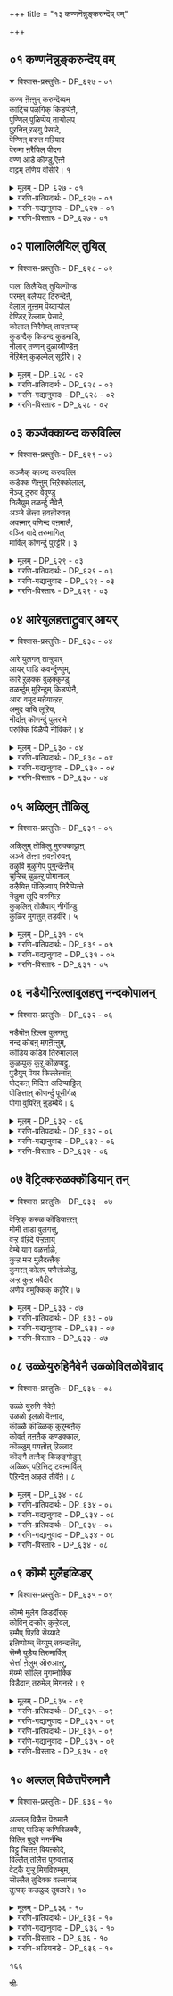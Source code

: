 +++
title = "१३ कण्णनॆन्नुङ्करुन्दॆय् वम्"

+++


## ०१ कण्णनॆन्नुङ्करुन्दॆय् वम्

<details open><summary>विश्वास-प्रस्तुतिः - DP_६२७ - ०१</summary>

कण्ण ऩॆऩ्ऩुम् करुन्दॆय्वम्  
काट्चि पऴगिक् किडप्पेऩै,  
पुण्णिल् पुळिप्पॆय् ताऱ्पोलप्  
पुऱनिऩ् ऱऴगु पेसादे,  
पॆण्णिऩ् वरुत्त मऱियाद  
पॆरुमा ऩरैयिल् पीदग  
वण्ण आडै कॊण्डु,ऎऩ्ऩै  
वाट्टम् तणिय वीसीरे। १
</details>

<details><summary>मूलम् - DP_६२७ - ०१</summary>

कण्ण ऩॆऩ्ऩुम् करुन्दॆय्वम्  
काट्चि पऴगिक् किडप्पेऩै,  
पुण्णिल् पुळिप्पॆय् ताऱ्पोलप्  
पुऱनिऩ् ऱऴगु पेसादे,  
पॆण्णिऩ् वरुत्त मऱियाद  
पॆरुमा ऩरैयिल् पीदग  
वण्ण आडै कॊण्डु,ऎऩ्ऩै  
वाट्टम् तणिय वीसीरे। १
</details>

<details><summary>गरणि-प्रतिपदार्थः - DP_६२७ - ०१</summary>

कण्णन्=कृष्ण, ऎन्नुम्=ऎम्ब, करु=करियबण्णद, दॆय्वम्=परदेवतॆय, काट्टि=सौन्दर्यद दृश्यदल्लि, पऴहि=अनुभव हॊन्दि, किडप्पेनै=इरुव नन्न विषयदल्लि, पुण्णिल्=हुण्णिन मेलॆ, पुळि=हुळियन्नु, पॆय्दाल् पॊल=सुरिद हागॆ, पुऱम्=हॊरगिनवरागि, निन्ऱु=निन्तु, अऴहु पेशादे=अणकद मातन्नाडदॆ, पॆण्णिन्=हॆण्णिन, वरुत्तम्=सङ्कटगळन्नु, अऱियाद=तिळियद, \(अरियलारद\), पॆरुमान्=भगवन्तन, अरैयिल्=सॊण्टदल्लिरुव, पीतह=हळदि, वण्ण=बण्णद, आडै=वस्त्रवन्नु, कॊण्डु=तॆगॆदुकॊण्डु, वाट्टम्=विरह तापवु, तणिय=आरुव हागॆ, ऎन्नै=नन्नन्नु, वीशीरे=बीसिरि.
</details>

<details><summary>गरणि-गद्यानुवादः - DP_६२७ - ०१</summary>

कृष्ण ऎम्ब करिय दैवद सुन्दर दृश्यदल्लि अनुभव पडॆयुत्ता बिद्दिरुव नन्न विषयदल्लि हुण्णिन मेलॆ हुळियन्नु हिण्डिदन्तॆ हॊरगिनवरागि निन्तु अणकद मातन्नाददॆ हॆण्णिन सङ्कटगळन्नु अरियलारद भगवन्तन सॊण्टद मेलिरुव पीताम्बरवन्नु तॆगॆदुकॊण्डु नन्न विरहतापवु आरुवन्तॆ नन्नन्नु बीसि\(उपचरिसिरि\).\(१\)
</details>

<details><summary>गरणि-विस्तारः - DP_६२७ - ०१</summary>

गोदादेवि तन्न गॆळतियरन्नू तन्न बळगद तायन्दिरन्नू कुरितु मातनाडुत्ताळॆ- कृष्ण ऎम्बवनु ऒब्ब करिय दैव. आदरॆ अवनु अत्याकर्षकनाद सुन्दर. अवन दिव्यसौन्दर्यद अनुभवदल्लि नानु पळगिहोगिद्देनॆ. अवनल्लि ननगॆ मितिमीरिद प्रेम. ननगॆ बेरेनू रुचिसदु. नीवॆल्ल हॆङ्गसरु. हॆङ्गसिन विरहद सङ्कटगळेनॆम्बुदु निमगॆ गॊत्तु. आदरॆ,

१५४

नीवु नन्नवरागि नन्न कष्टदल्लि ऒदगदॆ, हॊरगिनवरन्तॆ दूरदल्लि निन्तिद्दीरि. बहळ यातनॆयन्नु कॊडुत्तिरुव हुण्णिन मेलॆ हुळि हिण्डबहुदे? अदु हुण्णिन बाधॆयन्नु इन्नू हॆच्चिसुवुदिल्लवे? ईग नीवु माडुत्तिरुवुदू अदे. नन्नन्नु अणगिसि मातनाडुत्ता नन्न सङ्कटवन्नु हॆच्चु माडुत्तिद्दीरि. हागॆ माडबेडिरि. गण्डसिगादरॆ हॆण्णिन सङ्कटगळ अरिवागुवुदिल्ल. भगवन्तनू हागॆये निर्दयनागिद्दानॆ. आद्दरिन्द अवनु उट्टिरुव पीताम्बरदिन्द ननगॆ स्वल्प गाळि बीसिरि. नन्न विरहतापवु आरुवन्तॆ नन्नन्नु उपचरिसि.

विरहिगळु मानसिक रोगिगळु. हुच्चरन्तॆये अवर वर्तनॆ. भगवन्तनन्नु मितिमीरि पेमिसुव भक्तनिगॆ भगवन्तनिगॆ सम्बन्धिसिद याव वस्तुविनिन्दलादरू ऒन्दु बगॆय तणिवु, उपशान्ति. गोदादेवि तन्न विरह तापद शमनक्कॆ बेडुत्तिरुव मद्दु ऎन्थाद्दो गमनिसि.
</details>

## ०२ पालालिलैयिल् तुयिल्

<details open><summary>विश्वास-प्रस्तुतिः - DP_६२८ - ०२</summary>

पाला लिलैयिल् तुयिल्गॊण्ड  
परमऩ् वलैप्पट् टिरुन्देऩै,  
वेलाल् तुऩ्ऩम् पॆय्दाऱ्पोल्  
वेण्डिऱ् ऱॆल्लाम् पेसादे,  
कोलाल् निरैमेय्त् तायऩाय्क्  
कुडन्दैक् किडन्द कुडमाडि,  
नीलार् तण्णन् दुऴाय्गॊण्डॆऩ्  
नॆऱिमेऩ् कुऴल्मेल् सूट्टीरे। २
</details>

<details><summary>मूलम् - DP_६२८ - ०२</summary>

पाला लिलैयिल् तुयिल्गॊण्ड  
परमऩ् वलैप्पट् टिरुन्देऩै,  
वेलाल् तुऩ्ऩम् पॆय्दाऱ्पोल्  
वेण्डिऱ् ऱॆल्लाम् पेसादे,  
कोलाल् निरैमेय्त् तायऩाय्क्  
कुडन्दैक् किडन्द कुडमाडि,  
नीलार् तण्णन् दुऴाय्गॊण्डॆऩ्  
नॆऱिमेऩ् कुऴल्मेल् सूट्टीरे। २
</details>

<details><summary>गरणि-प्रतिपदार्थः - DP_६२८ - ०२</summary>

पाल्=हालिन, आलिलैयिल्=आलद ऎलॆयल्लि, तुयिल् कॊण्ड=निद्रिसुव, परमन्=परमन, वलैप्पट्टु=बलॆयल्लि सिक्किबिद्दु, इरुन्देनै=इरुव नन्नन्नु, वेलाल्=वेलायुधदिन्द\(ईटियिन्द चुच्चि\), तुन्नम्=रन्ध्रवन्नु, पॆय्दाल् पोल्=माडिद हागॆ, वेण्डिट्रु=बेकाद्दन्नु \(मनस्सिगॆ बन्दद्दन्नु\), ऎल्लाम्=ऎल्लवन्नू, पेशादे=मातनाडदॆ, कोलाल्=कोलिनिन्द, निरै=दनकरुगळन्नु, मेय् त्त=मेयिसिद, आयन् आय्=गोवळनाद, कुडन्दै=कुम्भकोण क्षेत्रदल्लि, किडन्द=नॆलसिरुववनाद, कुडम् आडि=कॊडद कुणितवन्नु आडुव भगवन्तन, नील्=स्वच्छवाद, आर्=सॊम्पागि बॆळॆद, तण्=तम्पन्नुण्टु माडुव, अम्=मनोहरवाद, तुऴाय्=तुलसियन्नु, कॊण्डु=तॆगॆदुकॊण्डु, नॆऱि=गुङ्गुरु गुङ्गुरागियू, मॆल्=मृदुवागियू इरुव, ऎन्=नन्न, कुऴल् मेल्=तलॆगूदलिन मेलॆ, शूट्टीरे=मुडिसिरि.
</details>

<details><summary>गरणि-गद्यानुवादः - DP_६२८ - ०२</summary>

हालिन आलदॆलॆयल्लि निद्रिसुव परमन बलॆयल्लि सिक्किबिद्दु इरुव नन्नन्नुकुरितु ईटियिन्द चुच्चि रन्ध्रवन्नु माडुव हागॆ, मनस्सिगॆ बन्दद्दन्नॆल्ला मातनाडदॆ, कोलन्नु हिडिदु दनकरुगळन्नु मेयिसिद, गोवळनाद, कुम्भकोण क्षेत्रदल्लि
</details>

<details><summary>गरणि-विस्तारः - DP_६२८ - ०२</summary>

१५५

नॆलसिरुव कॊडद कुणितवन्नाडुव भगवन्तन स्वच्छवाद सॊम्पागि बॆळॆद तम्पन्नुण्टु माडुव, मनोहरवाद तुलसियन्नु तॆगॆदुकॊण्डु, गुङ्गुरु गुङ्गुरागियू मृदुवागियू इरुव नन्न तलॆकूदलिन मेलॆ मुडिसिरि.

गोदादेवि तन्न बळगद हॆङ्गळल्लि हेळुत्ताळॆ- हाल्गडलल्लि आलदॆलॆय मेलॆ मलगि निद्रिसुव परम पुरुषन कटाक्षक्कॆ नानु ऒळगादॆ. आ बलॆयल्लि नानु सिक्किबिद्दॆ. अदरिन्द बिडिसिकॊळ्ळुवुदु आगद मातागिदॆ. अवन परम प्रेमक्कागि तॊळलुत्तिरुवुदे नन्न ईगिन परिस्थिति. इन्थ नन्नन्नु कुरितु नीवु मनबन्दन्तॆ मातनाडुत्तिद्दीरि. इदु निमगॆ न्यायवे? सूजियन्थ मॊनचाद वस्तुविनिन्द सण्णरन्ध्रवन्नु माडुवुदक्कॆ बदलागि, वेलायुधदन्थ हरितवाद दॊड्ड आयुधदिन्द क्रूरवागि आळवागि बगॆदु रन्ध्र माडुवुदे? अदु करुणॆयिन्द कूडिद्दे? विवेकवे? निम्म मनबन्द रीतिय मातुगळु हागिवॆ. अवु नन्नन्नु तडॆयलारदष्टु सङ्कट कॊडुत्तिवॆ. भगवन्तन विषयवागि ननगॆ विरह वेदनॆ. अदरल्लि तॊळलाडुत्तिद्देनॆ. नन्न सङ्कटवन्नु निवारिसुव उपायगळन्नु नन्नवरागि नीवु हुडुकबेडवे? हागॆ माडदॆ, चुच्चु मातुगळिन्द इन्नू हॆच्चागि नन्नन्नु गोळाडिसबहुदे? गोवळर नडुवॆ गोवळनागि, कैयल्लि कोलु हिडिदु दनकरुगळन्नु हिन्दॆये काडिनल्लि आनन्ददिन्द अलॆदाडुव कॊडद कुणितदल्लि चतुरनाद, भगवन्तनु धरिसिरुव सॊम्पाद अच्च तुलसी हारवन्नु तन्दु, नन्न गुङ्गुराद निडिदागि इळिय बिद्दिरुव मृदुवाद तलॆगूदलिगॆ मुडिसिदिरादरॆ, अदर इम्पूतम्पू नन्न विरह तापवन्नु शमनगॊळिसुवुदु.

श्रीविल्लिपुत्तूरिनल्लि गोदादेवियू अवळ साकुतन्दॆयू सेवॆ सल्लिसुवुदु स्वामि “वटपत्रशायि”गॆ. ई पाशुरदल्लि अवळिगॆ आ स्वामिय नॆनपु बन्दीतो अथवा महाप्रळय नन्तर हाल्गडलल्लि आलदॆलॆय मेलॆ, पुट्ट शिशुविन रूपतळॆदु, निर्लिप्तनागि मलगि योगनिद्रॆयल्लि तॊडगिरुव आ वटपत्रशायिय नॆनपायितो, काणॆ. अवन रूपक्कू दिव्याद्भुत गुणगळिगू मारुहोदवळु गोदादेवि\! अवन दिव्यस्वरूपवन्नु ऎष्टु नोडिदरू कण्मनगळिन्द ऎष्टु आस्वादिसिदरू \(सविदरू\) तृप्तियागदु\! भगवन्तनिगॆ ’आऱावमुदन्’ –ऎन्दरॆ; तणियदन्थ अमृतस्वरूपनु” ऎन्दु हॆसरु. दक्षिण भारतद दिव्यक्षेत्रवाद कुम्भकोणदल्लि नॆलसिरुव भगवन्तनन्नु “आराव मुदन्”ऎन्नुत्तारॆ. गोदादेविगॆ कुम्भकोणद स्वामि नॆनपिगॆ बन्दद्दू ई कारणदिन्दले. अवळिगॆ भगवन्तनन्नु ऎडॆबिडदॆ नोडुत्ता आनन्दिसुत्ता-अदरल्लिये परवशवागिरबेकॆम्बुदे महदाशॆ.

१५६
</details>

## ०३ कञ्जैक्काय्न्द करुविल्लि

<details open><summary>विश्वास-प्रस्तुतिः - DP_६२९ - ०३</summary>

कञ्जैक् काय्न्द करुवल्लि  
कडैक्क णॆऩ्ऩुम् सिऱैक्कोलाल्,  
नॆञ्जू टुरुव वेवुण्डु  
निलैयुम् तळर्न्दु नैवेऩै,  
अञ्जे लॆऩ्ऩा ऩवऩॊरुवऩ्  
अवऩ्मार् वणिन्द वऩमालै,  
वञ्जि यादे तरुमागिल्  
मार्विल् कॊणर्न्दु पुरट्टीरे। ३
</details>

<details><summary>मूलम् - DP_६२९ - ०३</summary>

कञ्जैक् काय्न्द करुवल्लि  
कडैक्क णॆऩ्ऩुम् सिऱैक्कोलाल्,  
नॆञ्जू टुरुव वेवुण्डु  
निलैयुम् तळर्न्दु नैवेऩै,  
अञ्जे लॆऩ्ऩा ऩवऩॊरुवऩ्  
अवऩ्मार् वणिन्द वऩमालै,  
वञ्जि यादे तरुमागिल्  
मार्विल् कॊणर्न्दु पुरट्टीरे। ३
</details>

<details><summary>गरणि-प्रतिपदार्थः - DP_६२९ - ०३</summary>

कञ्जै=कंसनन्नु, काय्न्द=नाशपडिसिद, करु=हुट्टिनिन्दले, विल्लि=बिल्लाळागि, कडैक्कण्=कडॆगण्णु, ऎन्नुम्=ऎम्ब, शिऱै=सॆरॆ माडुव, कोलाल्=बाणदिन्द, नञ्जु=विषवन्नु, ऊडुरुव=नाटिसलु, वेवुण्डु=बेगॆयन्नुण्डु, निलैयुम्=स्थिमितवन्नु, तळर्न्दु=कळॆदुकॊण्डु, नैवेनै=सङ्कटपडुववळन्नु, अञ्जेल्=अञ्जदिरु, ऎन्नानवन्=ऎन्नदवनु, ऒरुवन्=ऒब्बनु, अवन्=अवन, मार् वु=ऎदॆयन्नु\(वक्षस्थलवन्नु\) अणिन्द=अलङ्करिसिरुव, वनमालै=वनमालॆयन्नु, वञ्जियादे=\(ननगॆ\) वञ्चनॆ माडदॆ, तरुम्=कॊडुवुदु, आहिल्=आदरॆ, कॊणर्न्दु=तन्दु, मार्विल्=\(नन्न\)ऎदॆयल्लि, पुरट्टीरे=हॊरळाडिसिरि.
</details>

<details><summary>गरणि-गद्यानुवादः - DP_६२९ - ०३</summary>

हुट्टिनिन्दले बिल्लाळागि कंसनन्नु नाशपडिसिदवनु कडॆगण्णु ऎम्ब सॆरॆ तरुव बाणदिन्द विषवन्नु नाटिसलु, बेगॆयन्नुण्डु, स्थिमितवन्नु कळॆदुकॊण्डु सङ्कटपडुत्तिरुव नन्नन्नु “अञ्जदिरु”ऎन्नदवनु ऒब्बनु. अवन वक्षस्थळवन्नु अलङ्करिसिरुव वनमालॆयन्नु वञ्चनॆ माडदॆ \(अवनु\)कॊडुवुदादरॆ, \(अदन्नु\) तन्दु\(नन्न\) ऎदॆयल्लि हॊरळिसिरि.\(३\)
</details>

<details><summary>गरणि-विस्तारः - DP_६२९ - ०३</summary>

गोदादेवि तन्न गॆळतियरु मत्तु बळगदवरल्लि तन्न मातन्नु मुन्दुवरिसुत्ताळॆ- बिल्लन्नु हॆदॆयेरिसुव नॆपदिन्द मधुरॆय धनुश्शालॆयल्लि पूजॆगॆन्दु इट्टिद्द धनुस्सन्नु कृष्णनु मुरिदु हाकिद. अल्लिन्दाचॆगॆ अवनन्नु कॊल्लुवुदक्कॆन्दु कंसनु तॊडगिसिद ऎल्ल शत्रुजालवन्नू निर्मूलगॊळिसि, कडॆगॆ कंसनन्ने नाशपडिसिद समर्थ आ भगवन्त. अवनु तन्न हुट्टिनिन्दले बिल्लुगार. अवन मनमोहकवाद कण्णु\(हुब्बु\) ऎम्ब बिल्लिन मूलक कुडिनोटवॆम्ब तीक्ष्णवाद बाणवन्नु नन्न मेलॆ प्रयोगिसिबिट्टनल्ला\! अदु नन्नदॆयल्लि नाटितु. अल्लि अदर नञ्जन्नु तुम्बितु. आ नञ्जिन बेगॆयन्नुण्डॆ. नन्न स्थिमितवन्ने कळॆदुकॊण्डॆ. बुद्धिगॆट्टवळादॆ. आ दिव्यसुन्दरनु अवन कुडिगण्णिनिन्द नन्नन्नु हीगॆ मुग्धगॊळिसिद. अवन प्रेमद सॆरॆयाळादॆ. अन्दिनिन्द अवन बगॆगॆ विरहवन्नु अनुभविसुत्तले इद्देनॆ. अवने ननगॆ ई बेगॆयन्नु हच्चिट्टु, कडु सङ्कटदिन्द बाधॆपडुत्तिरुवाग, “अञ्जबेड” ऎम्ब ऒन्दु समाधानद मातन्नाडिदने? ऎन्थ कठिणपुरुष अवनु\! आदरू चिन्तॆयिल्ल. अवन ऎदॆयन्नु अलङ्करिसिरुव वनमालॆयन्नु अवनु ननगॆ इदुवरॆगॆ माडिद हागॆ वञ्चनॆ माडदॆ, ननगॆ कॊडुवुदादरॆ अदन्नु तन्दु नन्न कॊरळल्लि हाकिरि. नन्नॆदॆय मेलॆ अदु हॊरळाडुवन्तॆ माडिरि.

१५७
</details>

## ०४ आरेयुलहत्ताट्रुवार् आयर्

<details open><summary>विश्वास-प्रस्तुतिः - DP_६३० - ०४</summary>

आरे युलगत् ताऱ्ऱुवार्  
आयर् पाडि कवर्न्दुण्णुम्,  
कारे ऱुऴक्क वुऴक्कुण्डु  
तळर्न्दुम् मुऱिन्दुम् किडप्पेऩै,  
आरा वमुद मऩैयाऩ्ऱऩ्  
अमुद वायि लूऱिय,  
नीर्दाऩ् कॊणर्न्दु पुलरामे  
परुक्कि यिळैप्पै नीक्किरे। ४
</details>

<details><summary>मूलम् - DP_६३० - ०४</summary>

आरे युलगत् ताऱ्ऱुवार्  
आयर् पाडि कवर्न्दुण्णुम्,  
कारे ऱुऴक्क वुऴक्कुण्डु  
तळर्न्दुम् मुऱिन्दुम् किडप्पेऩै,  
आरा वमुद मऩैयाऩ्ऱऩ्  
अमुद वायि लूऱिय,  
नीर्दाऩ् कॊणर्न्दु पुलरामे  
परुक्कि यिळैप्पै नीक्किरे। ४
</details>

<details><summary>गरणि-प्रतिपदार्थः - DP_६३० - ०४</summary>

आरे=यारिद्दारॆ, उलहत्तु=ई लोकदल्लि, आट्रुवार्=समाधानपडिसुववरु? आयर् पाडि=इडिय नन्दगोकुलवे, कवर्न्दु=आशॆपट्टु, उण्णुम्=अनुभविसुव, कार्=करिय, एऱु=वृषभदन्थवनु, उऴक्क=विनोदवाड;उ, उऴक्कु=आ विनोदद हिंसॆयन्नु, उण्डु=अनुभविसुत्ता, तळर्न्दुम्=शक्तिगुन्दियू, मुऱिन्दुम्=स्वभाववन्नु कळॆदुकॊण्डू, किडप्पेनै=बिद्दिरुव ननगॆ, आरा=तृप्ति तीरदन्थ, अमुदम्=अमृतक्कॆ, अनैयान् तन्=समनादवन, अमुदम्=अमृतवन्नु सुरिसुव बायल्लि, ऊऱिय=ऊरुत्तिरुव, नीर् तान्=नीरन्ने\(मधुर रसवन्ने\), पुलरामे=ऒणगदॆ हसियागिरुव हागॆये, कॊणर्न्दु=तन्दु, परुक्कि=कुडिसि, इळैप्पै=दणिवन्नु, नीक्कीरे=नीगिसिरि.
</details>

<details><summary>गरणि-गद्यानुवादः - DP_६३० - ०४</summary>

यारिद्दारॆ ई लोकदल्लि समाधानपडिसुववरु? इडिय गोकुलवे आशॆपट्टु अनुभविसुवन्थ करिय वृषभनु \(ऒब्बनु\)विनोदवाडलु अदर हिंसॆयन्नु अनुभविसुत्ता शक्तियन्नू स्वभाववन्नू कळॆदुकॊण्डु बिद्दिरुव ननगॆ तृप्तितीरदन्थ अमृतक्कॆ समनादवन अमृतवन्नु सुरिसुव बायल्लि ऊरुव मधुर रसवन्ने\(अदु\)ऒणगदॆ हसियागिरुवागले तन्दुकुडिसि, नन्न दणिवन्नु नीगिसिरि.\(४\)
</details>

<details><summary>गरणि-विस्तारः - DP_६३० - ०४</summary>

गोदादेवि तन्न गॆळतियरिगू बळगद तायन्दिरिगू हेळुत्ताळॆ- सर्वज्ञनू सर्वशक्तनू सर्वव्यापकनू आद भगवन्तने तण्टॆ माडि सङ्कटपडिसिदरॆ, ई लोकदल्लि समाधान तरुववरु यारु? करिय बण्णद सलग\(वृषभ\)दन्थवनॊब्बनु नन्नल्लि प्रेमद चेष्टॆगळन्नु तोरिसिदनु. अवनल्लि अदरिन्द पूर्तियागि मोहगॊण्डनु. आ प्रेमवे ननगॆ हिंसॆ कॊडुत्तिदॆ. अदन्न् तडॆयलारॆ. नन्न मनस्सिन मत्तु मैयशक्तिगळु कुन्दिवॆ. स्त्रीसहजवाद नन्न स्वभाववन्नु कळॆदुकॊण्डॆ. कज्जॆयन्नु तॊरॆदु कण्डकण्डवरिगॆल्ला कण्डकण्ड कडॆयल्लॆल्ला नन्न विरहद सङ्कटगळन्नु हेळिकॊण्डॆ. नन्न सहायक्कॆ बरबेकॆन्दु बेडिकॊण्डॆ. नन्न सङ्कटगळु तीरले इल्ल. हीगॆये अवुगळन्नॆल्ला अनुभविसुत्ता बिद्दिद्देनॆ.

१५८

नन्न विरहवेदनॆयन्नु निवारिसुव मद्दु ननगॆ बेकु. भगवन्तन अधरामृतवे आ मद्दु. ननगॆ नीवु कृपॆमाडि अदन्नु ऒदगिसिकॊडि. अदन्नु ऎष्टॆष्टु पान माडिदरू तृप्तियागुवुदिल्ल. आ मधुरवाद अमृतवन्नु नीवु कुडिदष्टु बेगनॆ ननगॆ तन्दुकॊट्टिरादरॆ, अदु नन्न ई दणिवन्नु नीगिसुवुदु. ननगॆ उपकार माडिदन्तागुवुदु.
</details>

## ०५ अऴिलुम् तॊऴिलु

<details open><summary>विश्वास-प्रस्तुतिः - DP_६३१ - ०५</summary>

अऴिलुम् तॊऴिलु मुरुक्काट्टाऩ्  
अञ्जे लॆऩ्ऩा ऩवऩॊरुवऩ्,  
तऴुवि मुऴुगिप् पुगुन्दॆऩ्ऩैच्  
चुऱ्ऱिच् चुऴऩ्ऱु पोगाऩाल्,  
तऴैयिऩ् पॊऴिल्वाय् निरैप्पिऩ्ऩे  
नॆडुमा लूदि वरुगिऩ्ऱ  
कुऴलिऩ् तॊळैवाय् नीर्गॊण्डु  
कुळिर मुगत्तुत् तडवीरे। ५
</details>

<details><summary>मूलम् - DP_६३१ - ०५</summary>

अऴिलुम् तॊऴिलु मुरुक्काट्टाऩ्  
अञ्जे लॆऩ्ऩा ऩवऩॊरुवऩ्,  
तऴुवि मुऴुगिप् पुगुन्दॆऩ्ऩैच्  
चुऱ्ऱिच् चुऴऩ्ऱु पोगाऩाल्,  
तऴैयिऩ् पॊऴिल्वाय् निरैप्पिऩ्ऩे  
नॆडुमा लूदि वरुगिऩ्ऱ  
कुऴलिऩ् तॊळैवाय् नीर्गॊण्डु  
कुळिर मुगत्तुत् तडवीरे। ५
</details>

<details><summary>गरणि-प्रतिपदार्थः - DP_६३१ - ०५</summary>

अऴिलुम्=अत्तरागलि, तॊऴिलुम्=सेवॆ माडि दुडिदरागलि, उरु=तन्न निजस्वरूपवन्नु, काट्टान्=तोरिसुवुदिल्ल, अञ्जेल्=अञ्जदिरु, ऎन्नानवन्=ऎन्नदवनु, ऒरुवन्=ऒब्ब विचित्र पुरुषनु, तऴुवि=मैदडवि, मुऴुशि=आलिङ्गिसि, पुहुन्दु=ऒळहॊक्कू, ऎन्नै=नन्न, शुट्रि=सुत्तमुत्तलू, शुऴन्ऱु=सुळिदाडि, पोहान्=बिट्टु होगुवुदिल्लवल्ला; आल्\!=अय्यो\! तऴैयिन्=हसिरॆलॆगळिन्द तुम्बिद, पॊऴिल् वाय्=तोफिनल्लि, निरैपिन्ने=दनकरुगळ हिन्दिगडॆयल्लि, नॆडुमाल्=महामोहकनाद सर्वेश्वरनु, ऊदि=ऊदुत्ता, वरुहिन्ऱ=बरुत्तिरुव, कुऴलिन्=कॊळलिन, तुळैवाय्=रन्ध्रगळल्लि उण्टाद, नीर् कॊण्डु= नीरन्नु तन्दु, मुहत्तु=मुखदल्लि, कुळिर=तम्पागुवन्तॆ, तडवीरे=अदन्नु सवरि.
</details>

<details><summary>गरणि-गद्यानुवादः - DP_६३१ - ०५</summary>

अत्तरागलि सेवॆ माडि दुडिदरागलि तन्न निजस्वरूपवन्नु अवनु तोरिसुवुदिल्ल. “अञ्जदिरु” ऎन्नदवनु ऒब्ब विचित्रपुरुषनु नन्न मैतडवि आलिङ्गिसि, ऒळहॊक्कू नन्न सुत्तमुत्तलू सुळिदाडि बिट्टुहोगुवुदिल्लवल्ला, अय्यो\! हसिरॆलॆगळिन्द तुम्बिद तोपिनल्लि, दनकरुगळ हिन्दुगडॆयल्लि, महामोहकनाद सर्वेश्वरनु ऊदुत्ता बरुत्तिरुव कॊळलिन
</details>

<details><summary>गरणि-विस्तारः - DP_६३१ - ०५</summary>

१५९

रन्ध्रगळल्लि उण्टाद नीरन्नु तन्दु नन्न मुखदल्लि तम्पागुवन्तॆ अदन्नु सवरि.\(तडविरि\).

गोदादेवि तन्न गॆळतियरिगू बळगद तायन्दिरिगू हेळुत्ताळॆ- भगवन्तन कृपॆगागि नानु अत्तु अत्तु बेसत्तॆ. अवन कार्यगळल्लिये तॊडगिदॆ. मनसार दुडिदॆ. अत्तुदरिन्दलागलि, सेवॆ माडिद्दरिन्दलागलि फलविल्लवागिदॆ. भगवन्तनु तन्न निजस्वरूपवन्नु ननगॆ तोरलिल्ल. कण्णमुन्दॆ बन्दु काणिसिकॊळ्ळदिद्दरॆ होगलि, किविगॆ इम्पाद ऒन्दु समाधानद मातन्नादरू हेळुवनेनो ऎन्दु बगॆदॆ. “अञ्जदिरु-नानु निन्न कैबिडॆ” ऎन्दादरू हेळिदने? ऒन्दु मातन्नू आडदॆ इरुववनु अवनु. आदरॆ, अवन विचित्रवेनॆन्दु केळि. अवनु नन्न बळिये नन्न कण्णिगॆ बीळदन्तॆ इद्दानॆ. नन्न मैतडवुत्तानॆ. नन्नन्नु आलिङ्गिसिकॊळ्ळुत्तानॆ. नन्न अन्तरङ्गवन्नु प्रवेशिसिद्दानॆ. नन्नन्नु ऎडॆबिडदॆ, नन्न हिन्दॆ मुन्दॆ सुळिदाडुत्ता, नन्नॊडनॆये इद्दानॆ\! अय्यो\! ननगॆ अगोचरनागि हीगॆ इरुवुदर बदलागि नन्न कण्णमुन्दॆये तन्न निजस्वरूपदल्लिये सुळिदाडुत्तिरबारदे? हसुरॆलॆगळिन्द तुम्बिद लताकुञ्जगळल्लि, दनकरुगळ हिन्दॆ, अवनु कॊळलन्नूदुत्ता, जगत्तन्ने सम्मोहगॊळिसुवनल्ला\! आ कॊळलिन रन्ध्रगळल्लि उण्टाद अवन अधरामृतवन्नु तन्दु, विरहद बेगॆयिन्द बेयुत्तिरुव नन्न मुखक्कॆ तडवि, तापशमन माडि, ननगॆ उपकार माडि.
</details>

## ०६ नडैयॊन्ऱिल्लावुलहत्तु नन्दकोपालन्

<details open><summary>विश्वास-प्रस्तुतिः - DP_६३२ - ०६</summary>

नडैयॊऩ् ऱिल्ला वुलगत्तु  
नन्द कोबऩ् मगऩॆऩ्ऩुम्,  
कॊडिय कडिय तिरुमालाल्  
कुळप्पुक् कूऱु कॊळप्पट्टु,  
पुडैयुम् पॆयर किल्लेऩ्नाऩ्  
पोट्कऩ् मिदित्त अडिप्पाट्टिल्  
पॊडित्ताऩ् कॊणर्न्दु पूसीर्गळ्  
पोगा वुयिरॆऩ् ऩुडम्बैये। ६
</details>

<details><summary>मूलम् - DP_६३२ - ०६</summary>

नडैयॊऩ् ऱिल्ला वुलगत्तु  
नन्द कोबऩ् मगऩॆऩ्ऩुम्,  
कॊडिय कडिय तिरुमालाल्  
कुळप्पुक् कूऱु कॊळप्पट्टु,  
पुडैयुम् पॆयर किल्लेऩ्नाऩ्  
पोट्कऩ् मिदित्त अडिप्पाट्टिल्  
पॊडित्ताऩ् कॊणर्न्दु पूसीर्गळ्  
पोगा वुयिरॆऩ् ऩुडम्बैये। ६
</details>

<details><summary>गरणि-प्रतिपदार्थः - DP_६३२ - ०६</summary>

नडै=नडतॆ, ऒन्ऱुम्=स्वल्पवू, इल्ला=इल्लद, उलहत्तु=ई लोकदल्लि, नन्दकोपालन्=नन्दगोपन, महन्=मग, ऎन्नुम्=ऎम्ब, कॊडिय=क्रूरियाद\(कठिणनाद\), कडिय=स्वार्थियाद, तिरुमालाल्=श्रीपतिय, कुळम्बु=अडिय तळद, कूऱुक्कु=भागक्कॆ, उळपट्टु=ऒळपट्टु\(सिक्किकॊण्डु\), पुडैयुम्=अत्तित्त मिसुकलू, पॆयरहिल्लेन्=आगदवळागिद्देनॆ, नान्=नानु, पोट्कन्=तण्टॆकोरनु, मिदित्त=तुळिदाडिद, अडिप्पाट्टिल्=स्थळदल्लॆल्ला, पॊडित्तान्=\(पाद\)धूळन्नु, कॊणर्न्दु=तन्दु, पूशीर् हळ्=नन्न मैगॆल्ला लेपिसिरि, पोहा=होगलारद, उयिर्=जीवविरुव, ऎन्=नन्न, उडम्बेये=ई शरीरवे.
</details>

<details><summary>गरणि-गद्यानुवादः - DP_६३२ - ०६</summary>

नडतॆ स्वल्पवू इल्लद ई लोकदल्लि नन्दगोपन मग ऎन्नुव क्रूरियाद
</details>

<details><summary>गरणि-विस्तारः - DP_६३२ - ०६</summary>

१६०

स्वार्थियाद श्रीपतिय पादतलदल्लि सिक्किकॊण्डु अत्तित्त मिसुकलू आगदन्तॆ इद्देनॆ नानु. तण्टॆकोरनु तुळिदाडिद स्थळदल्लॆल्ला धूळन्नु तन्दु नन्न मैगॆल्ला लेपिसिरि. होगलारद जीवविरुव ई नन्न देहवे\!\(६\)

गोदादेवि तन्न गॆळतियरिगू बळगद तायन्दिरिगू हेळुत्ताळॆ- नडतॆयन्नु कळॆदुकॊण्ड ई लोकदल्लि नन्दगोपन मगनागि श्रीपतियु अवतरिसिद्दानॆ. अवन अवतार लोकद नडतॆयन्नु सरिपडिसुवुदक्कागिये. नन्दगोपन मगनागि हुट्टिद स्वामि तन्न नडतॆयन्नु आदर्शवन्नागि माडि तोरिसबेडवे? स्वार्थतॆ मत्तु काठिण्यगळे मूर्तिवॆत्त अवन पादतलदल्लि नानु सिक्किकॊण्डु सङ्कटपडुत्तिद्देनॆ. नन्न शक्तिगुन्दिदॆ. अत्तित्त मिसुकलू ननगॆ आगुत्तिल्ल. इन्तन् अशक्त देहदिन्द जीव बिट्टु होगदॆ बहळ बाधॆपडुत्तिदॆ. सहिसलारद ई नन्न बाधॆयन्नु शमनगॊळिसलु अवनु सुळिदाडिद स्थळगळिन्द धूळन्नु तन्दु नन्न मैगॆल्ला लेपिसिरि. अवन पादधूळिये इल्लिय सङ्कटगळिन्द पारागुवुदक्कॆ तक्क मद्दु\!
</details>

## ०७ वॆट्रिक्करुळक्कॊडियान् तन्

<details open><summary>विश्वास-प्रस्तुतिः - DP_६३३ - ०७</summary>

वॆऱ्ऱिक् करुळ कॊडियाऩ्ऱऩ्  
मीमी ताडा वुलगत्तु,  
वॆऱ्ऱ वॆऱिदे पॆऱ्ऱताय्  
वेम्बे याग वळर्त्ताळे,  
कुऱ्ऱ मऱ्ऱ मुलैदऩ्ऩैक्  
कुमरऩ् कोलप् पणैत्तोळोडु,  
अऱ्ऱ कुऱ्ऱ मवैदीर  
अणैय वमुक्किक् कट्टीरे। ७
</details>

<details><summary>मूलम् - DP_६३३ - ०७</summary>

वॆऱ्ऱिक् करुळ कॊडियाऩ्ऱऩ्  
मीमी ताडा वुलगत्तु,  
वॆऱ्ऱ वॆऱिदे पॆऱ्ऱताय्  
वेम्बे याग वळर्त्ताळे,  
कुऱ्ऱ मऱ्ऱ मुलैदऩ्ऩैक्  
कुमरऩ् कोलप् पणैत्तोळोडु,  
अऱ्ऱ कुऱ्ऱ मवैदीर  
अणैय वमुक्किक् कट्टीरे। ७
</details>

<details><summary>गरणि-प्रतिपदार्थः - DP_६३३ - ०७</summary>

वॆट्रि=विजयसूचकवाद, करुळक्कॊडियान्=गरुडध्वजवुळ्ळ भगवन्तन, तन् मीमीदु=आज्ञॆयन्नु मीरि, आडा=नडॆयद, उलहत्तु=ई लोकदल्लि, वॆट्रवॆऱिदे=याव कॆलसक्कू बारदन्तॆ निष्प्रयोजकवागि, पॆट्रताय्=हॆत्ततायियु, वेम्बु आह=कहियागि\(कॆट्टवनन्नागि\) तन्न मगनन्नु, वळर् त्ताळे=बॆळॆसिदळल्ला\! कुट्रम्=पापवन्नु, अट्र=इल्लद\(अरियद\), मुलैतन्नै=\(नन्न\)स्तनगळन्नु, कुमरन्=नित्ययौवनद, कोलम्=दिव्यसुन्दरवाद, पणै=दीर्घवाद, तोळोडु=बाहुगळॊडनॆ, अट्रम्=अपमानवू, कुट्रम्=पापवू, अवै=अवुगळिन्द, तीर=तीरुवन्तॆ, अणैयाह=भद्रवागि\(चॆन्नागि\), अमुक्कि=बिडिसिकॊळ्ळलारदन्तॆ अमुकि, कट्टीरे=कट्टिबिडिरि.\(बन्धिसिरि\).
</details>

<details><summary>गरणि-गद्यानुवादः - DP_६३३ - ०७</summary>

विजयसूचकवाद गरुडध्वजवुळ्ळ भगवन्तन आणतियन्नुल्लङ्घिसि नडॆयद ई लोकदल्लि हॆत्ततायि निष्प्रयोजकवागि तन्न मगनन्नु कहि\(कॆट्टवनागि\)यागिये बॆळसिदळल्ला\! पापवन्ने अरियद नन्न स्तनगळन्नु नित्ययौवनद, दिव्यसुन्दरवाद, दीर्घवाद बाहुगळॊडनॆ अपमानवू पापवू अवुगळिन्द तीरुवन्तॆ \(अवुगळॆरडन्नू ऒट्टिगॆ\) भद्रवागि बिडिसिकॊळ्ळलागदन्तॆ अमुकि\(ऒत्ति\)कट्टिहाकि बिडिरि.\(७\)
</details>

<details><summary>गरणि-विस्तारः - DP_६३३ - ०७</summary>

१६१

हिन्दिन पाशुरदल्लि गोदादेवि श्रीकृष्णन तन्दॆयन्नु कुरितु हेळिदळु- सद्गुणशिरोमणियाद नन्दगोपनिगॆ कृष्णनन्थ स्वार्थि, निष्करुणियाद मगनु हुट्टबहुदे;ऎन्दळु. ई पाशुरदल्लि कृष्णन तायि यशोदॆयन्नु दूरुत्ताळॆ. मगुविन गुण तन्दॆतायिगळिन्द बरुवुदॆन्दू, अदर नडतॆयन्नु तन्दॆगिन्त हॆच्चागि तायि रूपुगॊळिसुवळॆन्दू हेळुवुदु वाडिकॆ. इदर दृष्टियिन्द, नन्दगोपनू यशोदॆयू तम्म मुद्दिन मगनाद कृष्णनन्नु बहळ ऎच्चरिकॆयिन्द नोडिकॊण्डरु बहळ चॆन्नागिये बॆळसिदरु. आदरॆ, भगवन्तनाद अवन स्वभाववन्नू स्वातन्त्र्यवन्नू सामर्थ्यवन्नू हेगॆ कण्डुकॊण्डारु? अवुगळ अपरिमित शक्तियन्नु हेगॆ तडॆगट्टियारु? तम्मा, ऎन्दरॆ मानव स्वभावादिगळिगॆ अनुगुणवागि हेगॆ अवन्नॆल्ला मॊटकुगॊळिसबल्लरु?

गोदादेवि हेळुत्ताळॆ- भगवन्तन आणतियिल्लदॆ अथवा अदक्कॆ विरुद्धवागि ई लोकदल्लि यावुदू नडॆयुवुदिल्ल. भगवन्तनिगॆ समनागिरुव तायिय मातन्नु मीरि मक्कळु नडॆयबहुदे? यशोदॆ तन्न मगनन्नु अङ्कॆयल्लिट्टु बॆळॆसलिल्ल. अवनन्नु तुण्टनागिये, कॆट्टवनागिये बॆळॆसिबिट्टळल्ला\! हागॆ अवनन्नु बॆळॆसिद्दु निष्प्रयोजनवायितल्ल. नानादरो शुद्धळागि बॆळॆदवळु. नन्न ई स्तनगळु पापवन्नु स्वल्पवू अरियवु. आदरॆ, अवु यशोदॆय मगन हस्तस्पर्शक्कागि कातरपडुत्तिवॆ. तायन्दिरे, ई नन्न शुद्धवाद स्तनगळन्नू नित्ययौवनदिन्द दिव्यसुन्दरनागि मॆरॆयुव भगवन्तन दीर्घवाद बाहुगळन्नू ऒट्टागि सेरिसि, अवु बिडिसिकॊळ्ळदन्तॆ, अवुगळन्नु कट्टिहाकि बिडि. इदरिन्द नन्न मेलण अपमानवू पापवू तीरलि.
</details>

## ०८ उळ्ळेयुरुहिनैवेनै उळळोविलळोवॆन्नाद

<details open><summary>विश्वास-प्रस्तुतिः - DP_६३४ - ०८</summary>

उळ्ळे युरुगि नैवेऩै  
उळळो इलळो वॆऩ्ऩाद,  
कॊळ्ळै कॊळ्ळिक् कुऱुम्बऩैक्  
कोवर्त् तऩऩैक् कण्डक्काल्,  
कॊळ्ळुम् पयऩॊऩ् ऱिल्लाद  
कॊङ्गै तऩ्ऩैक् किऴङ्गोडुम्  
अळ्ळिप् पऱित्तिट् टवऩ्मार्विल्  
ऎऱिन्दॆऩ् अऴलै तीर्वेऩे। ८
</details>

<details><summary>मूलम् - DP_६३४ - ०८</summary>

उळ्ळे युरुगि नैवेऩै  
उळळो इलळो वॆऩ्ऩाद,  
कॊळ्ळै कॊळ्ळिक् कुऱुम्बऩैक्  
कोवर्त् तऩऩैक् कण्डक्काल्,  
कॊळ्ळुम् पयऩॊऩ् ऱिल्लाद  
कॊङ्गै तऩ्ऩैक् किऴङ्गोडुम्  
अळ्ळिप् पऱित्तिट् टवऩ्मार्विल्  
ऎऱिन्दॆऩ् अऴलै तीर्वेऩे। ८
</details>

<details><summary>गरणि-प्रतिपदार्थः - DP_६३४ - ०८</summary>

उळ्ळे=ऒळगडॆये, उरुहि=करगि, नैवेनै=सङ्कटपडुत्तिरुव\(नवॆयुत्तिरुव\) नन्नन्नुकुरितु, उळळो=बदुकुत्ताळॆयो, इलळो=इल्लदागुत्ताळो, ऎन्नाद=ऎन्नदवनू कॊळ्ळैकॊळ्ळि=नन्न सर्वस्ववन्नू कॊळ्ळॆ माडिदवनू, कऱुम्बनै=दुष्टनू, कोवर् त्तननै=गोवर्धननू आदवनन्नु, कण्डक्काल्=नानुकण्डॆनादरॆ, कॊळ्ळुम्=स्वीकरिसुवुदक्कॆ, पयन्=उपयोग, ऒन्ऱु=ऒन्दू, इल्लाद=इल्लद, कॊङ्गैतन्नै=ई मॊलॆगळन्नु,
</details>

<details><summary>गरणि-गद्यानुवादः - DP_६३४ - ०८</summary>

१६२
</details>

<details><summary>गरणि-प्रतिपदार्थः - DP_६३४ - ०८</summary>

किऴङ्गोडुम्=बेरुसहितवागि, अळ्ळि=हिडिदु, पऱित्तिट्टु=कित्तु तॆगॆदु, अवन्=अवन, मार्विल्=ऎदॆय मेलक्कॆ, ऎऱिन्दु=ऎसॆदु, ऎन्=नन्न, अऴलै=तापवन्नु, तीर्वेन्=तीरिसिकॊळ्ळुवॆनु.
</details>

<details><summary>गरणि-गद्यानुवादः - DP_६३४ - ०८</summary>

ऒळगॊळगे करगि नवॆयुत्तिरुव नन्नन्नु कुरितु बदुकिद्दाळो इल्लवागिद्दाळो ऎन्नदवनू, नन्न सर्वस्ववन्नू कॊळ्ळॆ माडिदवनू, दुष्टनू गोवर्धननू आदवनन्नु नानु कण्डॆनादरॆ, स्वीकरिसुवुदक्कॆ उपयोगवे इल्लद ई मॊलॆगळन्नु बेरुसहितवागि हिडिदु कित्तु तॆगॆदु अवन ऎदॆय मेलक्कॆ ऎसॆदु नन्न तापवन्नु तीरिसिकॊळ्ळुवॆनु.\(८\)
</details>

<details><summary>गरणि-विस्तारः - DP_६३४ - ०८</summary>

विरह वेदनॆयन्नु ऎष्टॆष्टु वर्णिसि हेळिकॊण्डरू, अदॆल्ल बरिय सूचनॆ मात्रवे. आ वेदनॆयन्नु पूर्तियागि विवरिसि हेळुवुदक्कॆ साध्यविल्ल. विरहिये अनुभविसि सङ्कटपडबेकादद्दु. मनस्सिनल्लि अदन्नु मुच्चिट्टुकॊण्डु कॊरगि कॊरगि नवॆयबेकु. अदरिन्द देहवू बडवागुत्तदॆ. मनस्सू बडवागुत्तदॆ. देहद अन्दवू कान्तियू मायवागुत्तदॆ. शक्तिगुन्दुत्तदॆ. मनस्सिन उत्साह अळियुत्तदॆ. स्त्रीय आकर्षणॆय अवयवगळल्लि ऒन्दाद स्तनगळु बाडिबत्ति कोलुबिद्दु कृशवादरॆ, बळसलु योग्यवल्लद अवुगळिन्द प्रयोजनवेनु? इद्दरू ऒन्दे, इल्लवादरू ऒन्दे. आडिन कुत्तिगॆयल्लि इळियबिद्दु जोलाडुव स्तनगळन्तॆ व्यर्थवॆ. आदरॆ, गोदादेविगॆ अवुगळिन्दलू ऒन्दु उपयोग कण्डुबरुत्तदॆ. अवुगळन्नु बुडसहित हिडिदु कित्तु तॆगॆदु, क्रूरियू कठिणनू आद तन्न स्वामिय ऎदॆयमेलक्कॆ अवन्नु ऎसॆदुबिडबेकॆन्नुत्ताळॆ. अवुगळ दुस्थितियन्नु नोडियादरू अवनिगॆ अवळ मेलॆ मरुकवुण्टागुवुदो ऎन्दो? कडॆय गळिगॆयल्लादरू अवळन्नु उद्धरिसुवनॆन्दो? अवुगळ मूलक अवळ सङ्कटवन्नु अरितुकॊळ्ळलि ऎन्दो? अवळ सर्वस्ववन्नू कॊळ्ळॆकॊण्डवनु ई कॆलसक्कॆ बारद स्तनगळन्नु मट्टिगॆ एकॆ बिट्टुहोगबेकु? अवू अवनिगॆ सेरिबिडलि ऎन्दो? ताने बन्दु अवुगळन्नु स्वीकरिसदिद्दरॆ, अवनिगे अर्पितवॆन्दु इल्लिन्दले अवुगळन्नु ऎसॆदुबिट्टरायितु ऎन्नुत्ताळॆ. गोदादेविय ई कार्यवन्नु एनॆन्नबेको-भक्तिय काणिकॆयॆन्दो? ईर्षॆय परिणामवॆन्दो, विरक्तिय फलवॆन्दी निराशॆय रूपवॆन्दो?
</details>

## ०९ कॊम्मै मुलैहळिडर्

<details open><summary>विश्वास-प्रस्तुतिः - DP_६३५ - ०९</summary>

कॊम्मै मुलैग ळिडर्दीरक्  
कोविन् दऱ्कोर् कुऱ्ऱेवल्,  
इम्मैप् पिऱवि सॆय्यादे  
इऩिप्पोय्च् चॆय्युम् तवन्दाऩॆऩ्,  
सॆम्मै युडैय तिरुमार्विल्  
सेर्त्ता ऩेलुम् ऒरुञाऩ्ऱु,  
मॆय्म्मै सॊल्लि मुगम्नोक्कि  
विडैदाऩ् तरुमेल् मिगनऩ्ऱे। ९
</details>

<details><summary>मूलम् - DP_६३५ - ०९</summary>

कॊम्मै मुलैग ळिडर्दीरक्  
कोविन् दऱ्कोर् कुऱ्ऱेवल्,  
इम्मैप् पिऱवि सॆय्यादे  
इऩिप्पोय्च् चॆय्युम् तवन्दाऩॆऩ्,  
सॆम्मै युडैय तिरुमार्विल्  
सेर्त्ता ऩेलुम् ऒरुञाऩ्ऱु,  
मॆय्म्मै सॊल्लि मुगम्नोक्कि  
विडैदाऩ् तरुमेल् मिगनऩ्ऱे। ९
</details>

<details><summary>गरणि-प्रतिपदार्थः - DP_६३५ - ०९</summary>

कॊम्मै=दुण्डगॆ सुन्दरवागिरुव, मुलैहळ्=मॊलॆगळ
</details>

<details><summary>गरणि-गद्यानुवादः - DP_६३५ - ०९</summary>

१६३
</details>

<details><summary>गरणि-प्रतिपदार्थः - DP_६३५ - ०९</summary>

इडर्=तॊन्दरॆयु, तीर=तीरुव हागॆ, कोविन्द=गोविन्दनिगॆ, ऒरु=ऒन्दु, कुट्रेवल्=कैङ्कर्यवन्नु, इम्मै=ई जन्मदल्लिये, शॆय्यादे=माडदॆ, इनि=इन्नू, पिऱवि=जन्मदल्लि, पोय्=होगि, शॆय्युम्=माडबेकाद, तवम् तान् ऎन्=वैशिष्ट्यवु ताने एनु? शॆम्मै=सॊबगु, उडैय=उळ्ळ, तिरुमार् विल्=श्रेष्ठवाद ऎदॆयल्लि, शेर् त्तानेलुम्=सेरिसिकॊण्डनादरू, ऒरु=ऒन्दु, नान्ऱु=दिन, मुहम्=मुखवन्नु, नोक्कि=नोडि, मॆय् म्मै=सत्यवन्नु, शॊल्लि=नुडिदु, विडैतान्=बिडुगडॆयन्नु, तरुम् एल्=उण्टुमाडुवुदादरू, मिह नन्ऱु=बहळ ऒळ्ळॆयदु.
</details>

<details><summary>गरणि-गद्यानुवादः - DP_६३५ - ०९</summary>

दुण्डगॆ सुन्दरवागिरुव मॊलॆगळ तॊन्दरॆ तीरुव हागॆ गोविन्दनिगॆ ऒन्दु कैङ्कर्यवन्नु ई जन्मदल्लिये माडदॆ, इन्नॊन्दु जन्मवन्नु पडॆदु माडबेकाद वैशिष्ट्यवु तानॆ एनु? सॊबगिनिन्द कूडिद श्रेष्ठवाद ऎदॆयल्लि सेरिसिकॊण्डनादरू, ऒन्दु दिन मुखवन्नु नोडि सत्यवन्नु नुडिदु बिडुगडॆयन्नु उण्टुमाडुवुदादरू बहळ ऒळ्ळॆयदु.\(९\)
</details>

<details><summary>गरणि-विस्तारः - DP_६३५ - ०९</summary>

भगवन्तनल्लि दास्य नडसुवुदक्कॆ, अवन सेवॆ माडुवुदक्कॆ, ई ऒन्दु जन्मवे सालदे? बेरॆ जन्म अथवा जन्मगळन्नु पडयलेबेके? ऒदगि बन्दिरुव ई जन्मवन्नु बिट्टु, व्यर्थवागि कळॆदु, बेरॆ जन्मगळिगागि काय्दुकुळितिरबेकाद प्रमेयवेनिदॆ? अवुगळिगागि श्रमपट्टु मैमुरिदु, तपस्सन्नाचरिसि, अवन्नु सम्पादिसिकॊळ्ळबेकाद वैशिष्ट्यवेनु? ई मुख्य प्रश्नॆयन्नु ऎत्तिकॊण्डु ईपाशुरदल्लि गोदादेवि उत्तरव् कॊडुत्ताळॆ.

गोदादेवि तन्न गॆळतियरिगू बळगद तायन्दिरिगू हेळुत्ताळॆ- ई जन्मदल्लि ननगॆ सुन्दरवाद देहसौष्ठवविदॆ. अदरल्लियू ई दुण्डाद सुन्दरवाद मॊलॆगळिवॆ. भगवन्तन सेवॆ नडसबेकॆन्दु अवक्कॆ बहळ आशॆयागिदॆ. नन्न ऒन्दु वस्तुवन्नादरू भगवन्तनिगॆ समर्पिसि कैङ्कर्य नडसबेकॆन्दु महदाशॆ ननगॆ उण्टागिदॆ. नन्न मॊलॆगळ तॊन्दरॆ नीगुववरॆगॆ, ऎन्दरॆ, नन्न ई देह बिद्दु होगुववरॆगॆ भगवन्तन कैङ्कर्यवन्नु नानु नडसबहुदु. इदक्कॆ भगवन्तनु नन्न कैहिडियबेकु. अवन पवित्रवाद दिव्यवाद ऎदॆयल्लि ननगॆ ऎडॆकॊडबेकु. इदरिन्द नन्न देहवू पवित्रवागुवुदु, नन्न आत्म भगवन्तनन्नु सेरुवुदु हागिल्लवॆन्दरॆ, नानु नन्न आशॆयल्लिये नरळुत्तिद्दरॆ, ऎन्दो ऒन्दु दिन भगवन्त नन्नल्लि कृपॆदोरि, नन्न कण्णमुन्दॆ बन्दु, नन्नल्लि अवनिगॆ मितिमीरिद आशॆयिल्लवॆम्ब सत्यवन्नु नुडिदु, नन्नन्नु ई जन्मदिन्द बिडूगडॆ माडुवनल्लदॆ, पुनर्जन्मद बाधॆयिम्दलू बिडुगडॆ माडि ननगॆ शाश्वतानन्दवन्नु दयॆ पालिसुवनु. भगवन्तनिगॆ यावुदु उचितवॆन्दु तोरिबरुवुदो हागॆ माडलि. अदरन्तॆ नडॆयलु नानु बद्धळु. अदे ननगॆ हितवादद्दु.

१६४

ई नरदेह बन्दिरुवाग, अदन्नु भगवन्तन सेवॆयल्लि तॊडगिसलेबेकु. अदरिन्द भगवन्तन कृपॆगॆ पात्रनागबेकु. ई जन्मदल्लिये मुक्तियन्नु साधिसिकॊळ्ळुवुदक्कॆ भगवन्तन सेवॆये उत्तमवाद उपाय. भगवत्कैङ्कर्यदिन्द तृप्तिशान्तिगळु ई जन्मदल्लिये दॊरकुत्तवॆ. अनन्तर, अवनु शाश्वतवाद आनन्दवन्नु पडॆयुवन्तागुत्तदॆ.
</details>

## १० अल्लल् विळैत्तपॆरुमानै

<details open><summary>विश्वास-प्रस्तुतिः - DP_६३६ - १०</summary>

अल्लल् विळैत्त पॆरुमाऩै  
आयर् पाडिक् कणिविळक्कै,  
विल्लि पुदुवै नगर्नम्बि  
विट्टु चित्तऩ् वियऩ्कोदै,  
विल्लैत् तॊलैत्त पुरुवत्ताळ्  
वेट्कै युऱ्ऱु मिगविरुम्बुम्,  
सॊल्लैत् तुदिक्क वल्लार्गळ्  
तुऩ्पक् कडळुळ् तुवळारे। १०
</details>

<details><summary>मूलम् - DP_६३६ - १०</summary>

अल्लल् विळैत्त पॆरुमाऩै  
आयर् पाडिक् कणिविळक्कै,  
विल्लि पुदुवै नगर्नम्बि  
विट्टु चित्तऩ् वियऩ्कोदै,  
विल्लैत् तॊलैत्त पुरुवत्ताळ्  
वेट्कै युऱ्ऱु मिगविरुम्बुम्,  
सॊल्लैत् तुदिक्क वल्लार्गळ्  
तुऩ्पक् कडळुळ् तुवळारे। १०
</details>

<details><summary>गरणि-प्रतिपदार्थः - DP_६३६ - १०</summary>

अल्लल्=कॆट्टतनवन्नु, विळैत्त=बॆळॆसिद, पॆरुमानै=हिरिमॆयन्नुळ्ळवनन्नु, आयर् पाडिक्कू=नन्दगोकुलक्कॆ, अणि=सुन्दरवाद, विळक्कै=दीफवन्नु, विल्लिपुदुवैनहर्=श्रीविल्लिपुत्तूरु नगरद, नम्बि=पवित्रात्मनाद, विट्टुचित्तन्=विष्णुचित्तन, वियन्=\(आकाशदन्तॆ\)हिरिमॆयन्नुळ्ळ, कोदै=गोदादेवियु, विल्लै=बिल्लन्नु, तुलैत्त=तिरस्करिसतक्क, पुरुवत्ताळ्=हुब्बुगळुळ्ळवळागि, वेट् कै=विनोदक्कागि, उट्रु=नडॆदद्दन्नु\(सत्यवन्नु\) मिह=हॆच्चागि, विरुम्बुम्=आशॆयिन्द विवरिसुव, शॊल्लै=मातन्नु, तुतिक्क वल्लार् हळ्=हॊगळबल्लवरु, तुय्न्बम्=दुःखद, कडलुळ्=कडलिनल्लि, तुवळारे=तॊळलुवुदिल्ल.
</details>

<details><summary>गरणि-गद्यानुवादः - DP_६३६ - १०</summary>

कॆट्ट तनवन्नु बॆळॆसिद हिरिमॆयन्नुळ्ळवनन्नु, नम्दगोकुलक्कॆ सुन्दरवाद दीपवादवनन्नु, श्रीविल्लिपुत्तूरु नगरद पवित्रात्मनाद विष्णुचित्तन ,मगळॆम्ब हिरिमॆयन्नुळ्ळ गोदादेवियु बिल्लन्नु तिरस्करिसतक्क हुब्बुगळन्नुळ्ळवळागि विनोदक्कोस्करवागि नडॆदद्दन्नु\(सत्यवन्नु\)बहळ आशॆयिन्द विवरिसुव मातन्नु हॊगळबल्लवरु दुःख्हद कडलल्लि तॊळलुवुदे इल्ल.\(१०\)
</details>

<details><summary>गरणि-विस्तारः - DP_६३६ - १०</summary>

धर्मक्कॆ बॆलॆ इल्लदॆ होदागलॆल्ला अधर्म दुष्टतनगळु बहळवागि हॆच्चुवागलॆल्ला, मत्तॆ धर्मक्कॆ अदर श्रेष्ठवाद स्थानवन्नुण्टु माडुवुदक्कू, धर्मवन्नु कापाडुवुदक्कू अधर्मवन्नु निर्मूळगॊळिसुवुदक्कू, दुष्टनिग्रहक्कू, ऒळ्ळॆयवर\(शिष्टर\) संरक्षणॆगू, पदे पदे तानु अवतरिसुवुदागि भगवन्तनु मातुकॊट्टिद्दानॆ. आद्दरिन्द, धर्मकुग्गिदाग, अधर्म दुष्टतनगळु मितिमीरि

१६५

बॆळॆयुवुदक्कॆ अवकाशवन्नु कल्पिसुववनु भगवन्तने. कॆट्टतनवन्नु “बॆळॆसुव हिरिमॆयन्नुळ्ळवनु” ऎन्दु इल्लि हेळिरुवुदु ई कारणदिन्द.

दुष्टराद कंसादिगळु मितिमीरि हॆच्चिकॊण्डाग अवर कॆट्टतन मेरॆ मीरिदाग, भगवन्तनु अवर निर्मूलनक्कागिये नन्दगोकुलदल्लि कृष्णनागि अवतरिसिदनु. अवनु मगुविनिन्द बॆळॆयुत्ता बॆळॆयुत्ता नन्दगोकुलद जनरिगॆल्ला प्रियतमनॆनिसिकॊण्डु मुद्दिन मगुवागि, अवर तनुमगळन्नु सूरॆगॊण्डु अल्लि आनन्दवन्नु तुम्बि तुळुकाडिसुत्ता, इडिय गोकुलद मणिदीपवे अवनु.

भगवन्तनल्लिये अतिशयवागि अनुरक्तळागि भगवन्तन हॊरतु यारन्नू मदुवॆयागॆनॆन्दु हटतॊट्टवळु गोदादेवि. श्रीविल्लिपुत्तूरिनल्लि श्रीवटपत्रशायिय सेवॆ माडिकॊण्डु पवित्रात्मनॆन्दु सात्त्विक शिरोमणियॆन्दु, हॆसरान्त सद्ब्राह्मनने विष्णुचित्त. आतन मुद्दिन साकुमगळु ऎम्ब हिरिमॆयन्नुळ्ळवळु गोदादेवि. अवळु सुगुणातिशयगळल्लि भगवन्तनिगॆ तक्क कन्यॆये. अल्लदॆ, अवळु अनादृश सुन्दरि. तिद्दि माडिदन्थ मै, माट, रूप,सौन्दर्यादिगळु, ऎल्लरन्नू मुग्धगॊळिसुवन्थवु. अवळ हुब्बुगळु बिल्लन्नु तिरस्करिसुवन्थवु- ई ऒन्दु निदर्शनदिन्दले अवळ दिव्यसौन्दर्यवन्नु अडकमाडलागिदॆ- अवळ मानव सौन्दर्यवन्नु भगवन्तन दिव्यसौन्दर्यदॊन्दिगॆ कूडिसबेकॆम्बुदु अवळ उत्कटाकाङ्क्षॆ. \(अवळु हुट्टिद्दु, ऒन्दु जन्मदल्लिये मानवनु मुक्तनागबल्ल ऎम्बुदन्नु तोरिसुवुदक्कॆ ऎन्नबहुदागिदॆ\). अदक्कॆ तक्कन्तॆ प्रयत्नपट्टु कडॆगॆ तन्न गुरियन्नु अवळु साधिसिकॊण्डळु\!

गोदादेविय जीवनदल्लि नडॆदद्दन्नु ऒम्दु “विनोद” ऎन्दु हेळलागिदॆ. “विनोद”ऎम्बुदक्किन्त “विचित्र, विस्मयकारक” ऎन्नबेकित्तु ऎन्निसुत्तदॆ. नडॆदद्दन्नु नडॆद हागॆये आदरॆ, विनोदवागि निन्दास्तुतिय रूपदल्लि, अवळु हाडिहेळिद ई हत्तु पाशुरगळन्नु अर्थवत्तागि, चॆन्नागि तिळिदुकॊण्डवरिगॆ भगवन्तनल्लि प्रेमवु हॆच्चुवुदु. दुःखद कडलॆन्द वर्णिसलागुव सांसारिक तापत्रयगळॆल्लवू मायवागुवुवु. अवरिगॆ हुट्टु-सवौगळ तॊळलाट इल्लवागुत्तदॆ. ऎन्दरॆ, अवरु भगवन्तनन्नु सेरुत्तारॆ. हीगिदॆ, ई तिरुमॊऴिय फलश्रुति.
</details>

<details><summary>गरणि-अडियनडे - DP_६३६ - १०</summary>

कण्णन्, पाल्, कञ्जै, आरे, अऴिल्, नडै, वॆट्रि, उळ्ळे, कॊम्मै, अल्लल्, \(पट्टि\)
</details>

१६६

श्रीः